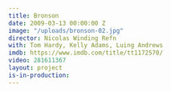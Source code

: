 ```yaml
---
title: Bronson
date: 2009-03-13 00:00:00 Z
image: "/uploads/bronson-02.jpg"
director: Nicolas Winding Refn
with: Tom Hardy, Kelly Adams, Luing Andrews
imdb: https://www.imdb.com/title/tt1172570/
video: 281611367
layout: project
is-in-production: 
---
```


